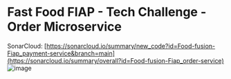 # Fast Food FIAP - Tech Challenge - Order Microservice

SonarCloud: [https://sonarcloud.io/summary/new_code?id=Food-fusion-Fiap_payment-service&branch=main](https://sonarcloud.io/summary/overall?id=Food-fusion-Fiap_order-service)
![image](https://github.com/user-attachments/assets/9d390fbc-cec7-41c1-84f5-d864e8069b6e)
